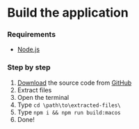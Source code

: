 # Build the application

### Requirements

* [Node.js](https://nodejs.org/)

### Step by step

1. [Download](https://github.com/ZephraCloud/Apple-Music-RPC/archive/refs/heads/main.zip) the source code from [GitHub](https://github.com/ZephraCloud/Apple-Music-RPC)
2. Extract files
3. Open the terminal
4. Type `cd \path\to\extracted-files\`
5. Type `npm i && npm run build:macos`
6. Done!

